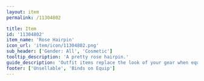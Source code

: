 ```yaml
---
layout: item
permalink: /11304802

title: Item
id: '11304802'
item_name: 'Rose Hairpin'
icon_url: 'item/icon/11304802.png'
sub_header: ['Gender: All', 'Cosmetic']
tooltip_description: 'A pretty rose hairpin.'
guide_description: 'Outfit items replace the look of your gear when equipped.'
footer: ['Unsellable', 'Binds on Equip']
---
```


